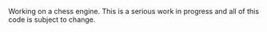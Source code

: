 Working on a chess engine. This is a serious work in progress and all of this code is subject to change.